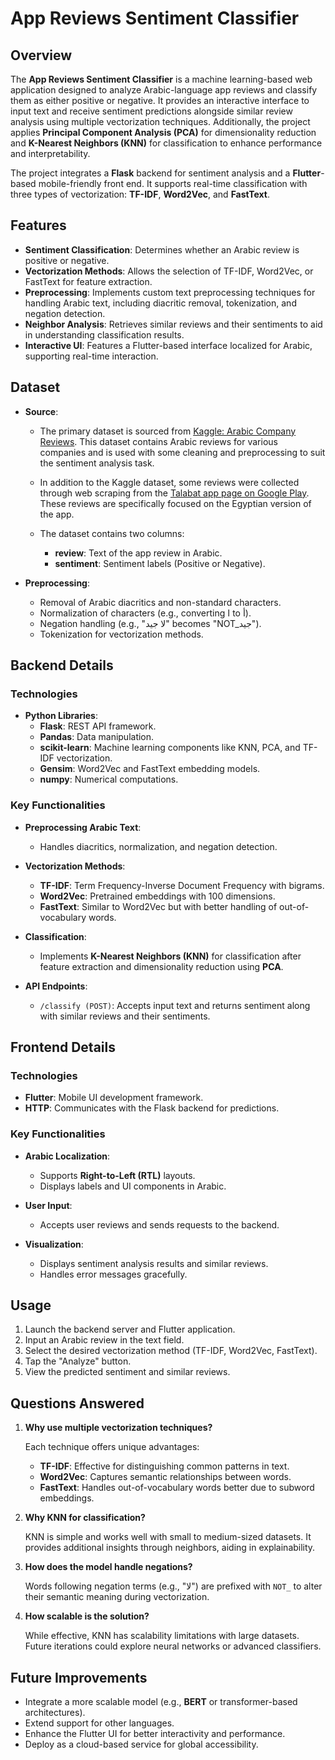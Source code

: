 # App Reviews Sentiment Classifier

## Overview

The **App Reviews Sentiment Classifier** is a machine learning-based web application designed to analyze Arabic-language app reviews and classify them as either positive or negative. It provides an interactive interface to input text and receive sentiment predictions alongside similar review analysis using multiple vectorization techniques. Additionally, the project applies **Principal Component Analysis (PCA)** for dimensionality reduction and **K-Nearest Neighbors (KNN)** for classification to enhance performance and interpretability.

The project integrates a **Flask** backend for sentiment analysis and a **Flutter**-based mobile-friendly front end. It supports real-time classification with three types of vectorization: **TF-IDF**, **Word2Vec**, and **FastText**.

## Features

- **Sentiment Classification**: Determines whether an Arabic review is positive or negative.
- **Vectorization Methods**: Allows the selection of TF-IDF, Word2Vec, or FastText for feature extraction.
- **Preprocessing**: Implements custom text preprocessing techniques for handling Arabic text, including diacritic removal, tokenization, and negation detection.
- **Neighbor Analysis**: Retrieves similar reviews and their sentiments to aid in understanding classification results.
- **Interactive UI**: Features a Flutter-based interface localized for Arabic, supporting real-time interaction.

## Dataset

- **Source**:
  - The primary dataset is sourced from [Kaggle: Arabic Company Reviews](https://www.kaggle.com/datasets/fahdseddik/arabic-company-reviews). This dataset contains Arabic reviews for various companies and is 
    used with some cleaning and preprocessing to suit the sentiment analysis task.
  - In addition to the Kaggle dataset, some reviews were collected through web scraping from the [Talabat app page on Google Play](https://play.google.com/store/apps/details?id=com.talabat&hl=ar). These reviews 
    are specifically focused on the Egyptian version of the app.

  - The dataset contains two columns:
    - **review**: Text of the app review in Arabic.
    - **sentiment**: Sentiment labels (Positive or Negative).
  
- **Preprocessing**:
  - Removal of Arabic diacritics and non-standard characters.
  - Normalization of characters (e.g., converting ا to أ).
  - Negation handling (e.g., "لا جيد" becomes "NOT_جيد").
  - Tokenization for vectorization methods.

## Backend Details

### Technologies

- **Python Libraries**:
  - **Flask**: REST API framework.
  - **Pandas**: Data manipulation.
  - **scikit-learn**: Machine learning components like KNN, PCA, and TF-IDF vectorization.
  - **Gensim**: Word2Vec and FastText embedding models.
  - **numpy**: Numerical computations.

### Key Functionalities

- **Preprocessing Arabic Text**:
  - Handles diacritics, normalization, and negation detection.
  
- **Vectorization Methods**:
  - **TF-IDF**: Term Frequency-Inverse Document Frequency with bigrams.
  - **Word2Vec**: Pretrained embeddings with 100 dimensions.
  - **FastText**: Similar to Word2Vec but with better handling of out-of-vocabulary words.

- **Classification**:
  - Implements **K-Nearest Neighbors (KNN)** for classification after feature extraction and dimensionality reduction using **PCA**.

- **API Endpoints**:
  - `/classify (POST)`: Accepts input text and returns sentiment along with similar reviews and their sentiments.

## Frontend Details

### Technologies

- **Flutter**: Mobile UI development framework.
- **HTTP**: Communicates with the Flask backend for predictions.

### Key Functionalities

- **Arabic Localization**:
  - Supports **Right-to-Left (RTL)** layouts.
  - Displays labels and UI components in Arabic.

- **User Input**:
  - Accepts user reviews and sends requests to the backend.

- **Visualization**:
  - Displays sentiment analysis results and similar reviews.
  - Handles error messages gracefully.

## Usage

1. Launch the backend server and Flutter application.
2. Input an Arabic review in the text field.
3. Select the desired vectorization method (TF-IDF, Word2Vec, FastText).
4. Tap the "Analyze" button.
5. View the predicted sentiment and similar reviews.

## Questions Answered

1. **Why use multiple vectorization techniques?**

   Each technique offers unique advantages:
   - **TF-IDF**: Effective for distinguishing common patterns in text.
   - **Word2Vec**: Captures semantic relationships between words.
   - **FastText**: Handles out-of-vocabulary words better due to subword embeddings.

2. **Why KNN for classification?**

   KNN is simple and works well with small to medium-sized datasets. It provides additional insights through neighbors, aiding in explainability.

3. **How does the model handle negations?**

   Words following negation terms (e.g., "لا") are prefixed with `NOT_` to alter their semantic meaning during vectorization.

4. **How scalable is the solution?**

   While effective, KNN has scalability limitations with large datasets. Future iterations could explore neural networks or advanced classifiers.

## Future Improvements

- Integrate a more scalable model (e.g., **BERT** or transformer-based architectures).
- Extend support for other languages.
- Enhance the Flutter UI for better interactivity and performance.
- Deploy as a cloud-based service for global accessibility.
